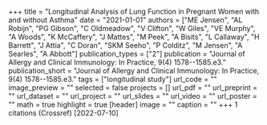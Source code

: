 +++
title = "Longitudinal Analysis of Lung Function in Pregnant Women with and without Asthma"
date = "2021-01-01"
authors = ["ME Jensen", "AL Robijn", "PG Gibson", "C Oldmeadow", "V Clifton", "W Giles", "VE Murphy", "A Woods", "K McCaffery", "J Mattes", "M Peek", "A Bisits", "L Callaway", "H Barrett", "J Attia", "C Doran", "SKM Seeho", "P Colditz", "M Jensen", "A Searles", "A Abbott"]
publication_types = ["2"]
publication = "Journal of Allergy and Clinical Immunology: In Practice, 9(4) 1578--1585.e3."
publication_short = "Journal of Allergy and Clinical Immunology: In Practice, 9(4) 1578--1585.e3."
tags = ["longitudinal study"]
url_code = ""
image_preview = ""
selected = false
projects = []
url_pdf = ""
url_preprint = ""
url_dataset = ""
url_project = ""
url_slides = ""
url_video = ""
url_poster = ""
math = true
highlight = true
[header]
image = ""
caption = ""
+++
1 citations (Crossref) [2022-07-10]

